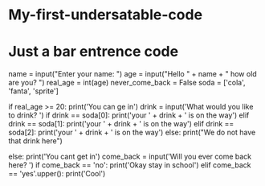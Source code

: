 # My-first-undersatable-code
# Just a bar entrence code 

name = input("Enter your name: ")
age = input("Hello " + name + " how old are you? ")
real_age = int(age)
never_come_back = False
soda = ['cola', 'fanta', 'sprite']

if real_age >= 20:
    print('You can ge in')
    drink = input('What would you like to drink? ')
    if drink == soda[0]:
        print('your ' + drink + ' is on the way')
    elif drink == soda[1]:
        print('your ' + drink + ' is on the way')
    elif drink == soda[2]:
        print('your ' + drink + ' is on the way')
    else:
        print("We do not have that drink here")

else:
    print('You cant get in')
    come_back = input('Will you ever come back here? ')
    if come_back == 'no':
        print('Okay stay in school')
    elif come_back == 'yes'.upper():
        print('Cool')
